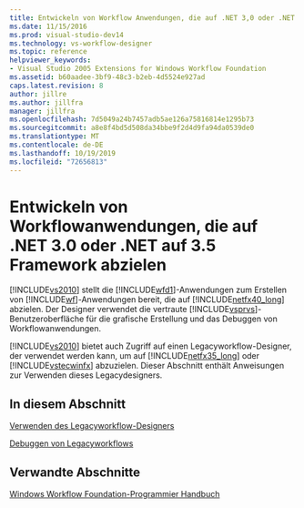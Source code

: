 ```yaml
---
title: Entwickeln von Workflow Anwendungen, die auf .NET 3,0 oder .NET 3,5 Framework abzielen | Microsoft-Dokumentation
ms.date: 11/15/2016
ms.prod: visual-studio-dev14
ms.technology: vs-workflow-designer
ms.topic: reference
helpviewer_keywords:
- Visual Studio 2005 Extensions for Windows Workflow Foundation
ms.assetid: b60aadee-3bf9-48c3-b2eb-4d5524e927ad
caps.latest.revision: 8
author: jillre
ms.author: jillfra
manager: jillfra
ms.openlocfilehash: 7d5049a24b7457adb5ae126a75816814e1295b73
ms.sourcegitcommit: a8e8f4bd5d508da34bbe9f2d4d9fa94da0539de0
ms.translationtype: MT
ms.contentlocale: de-DE
ms.lasthandoff: 10/19/2019
ms.locfileid: "72656813"
---
```

# <a name="developing-workflow-applications-targeting-the-net-30-or-net-35-framework"></a>Entwickeln von Workflowanwendungen, die auf .NET 3.0 oder .NET auf 3.5 Framework abzielen
[!INCLUDE[vs2010](../includes/vs2010-md.md)] stellt die [!INCLUDE[wfd1](../includes/wfd1-md.md)]-Anwendungen zum Erstellen von [!INCLUDE[wf](../includes/wf-md.md)]-Anwendungen bereit, die auf [!INCLUDE[netfx40_long](../includes/netfx40-long-md.md)] abzielen. Der Designer verwendet die vertraute [!INCLUDE[vsprvs](../includes/vsprvs-md.md)]-Benutzeroberfläche für die grafische Erstellung und das Debuggen von Workflowanwendungen.

 [!INCLUDE[vs2010](../includes/vs2010-md.md)] bietet auch Zugriff auf einen Legacyworkflow-Designer, der verwendet werden kann, um auf [!INCLUDE[netfx35_long](../includes/netfx35-long-md.md)] oder [!INCLUDE[vstecwinfx](../includes/vstecwinfx-md.md)] abzuzielen. Dieser Abschnitt enthält Anweisungen zur Verwenden dieses Legacydesigners.

## <a name="in-this-section"></a>In diesem Abschnitt
 [Verwenden des Legacyworkflow-Designers](../workflow-designer/using-the-legacy-workflow-designer.md)

 [Debuggen von Legacyworkflows](../workflow-designer/debugging-legacy-workflows.md)

## <a name="related-sections"></a>Verwandte Abschnitte
 [Windows Workflow Foundation-Programmier Handbuch](http://go.microsoft.com/fwlink?LinkID=65012)